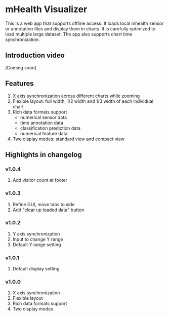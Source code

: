 # mHealth Visualizer

This is a web app that supports offline access. It loads local mhealth sensor or annotation files and display them in charts. It is carefully optimized to load multiple large dataset. The app also supports chart time synchronization.

## Introduction video

[Coming soon]

## Features

1. X axis synchronization across different charts while zooming
2. Flexible layout: full width, 1/2 width and 1/3 width of each individual chart
3. Rich data formats support
    - numerical sensor data
    - time annotation data
    - classification prediction data
    - numerical feature data
4. Two display modes: standard view and compact view

## Highlights in changelog

### v1.0.4
1. Add visitor count at footer

### v1.0.3
1. Refine GUI, move tabs to side
1. Add "clear up loaded data" button

### v1.0.2
1. Y axis synchronization
1. Input to change Y range
1. Default Y range setting

### v1.0.1
1. Default display setting

### v1.0.0

1. X axis synchronization
2. Flexible layout
3. Rich data formats support
4. Two display modes
